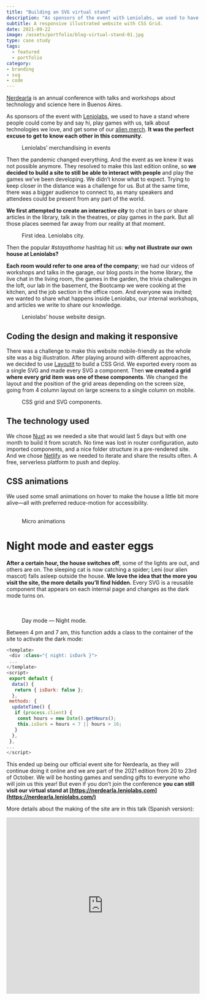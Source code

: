 ```yaml
---
title: "Building an SVG virtual stand"
description: "As sponsors of the event with Leniolabs, we used to have a stand where people could come by and say hi, play games with us, talk about technologies we love, and get some of our alien merch. It was the perfect excuse to get to know each other in this community."
subtitle: A responsive illustrated website with CSS Grid.
date: 2021-09-22
image: /assets/portfolio/blog-virtual-stand-01.jpg
type: case study
tags:
  - featured
  - portfolio
category: 
- branding
- svg
- code
---
```


[Nerdearla](https://nerdear.la/) is an annual conference with talks and workshops about technology and science here in Buenos Aires.

As sponsors of the event with [Leniolabs](https://www.leniolabs.com/), we used to have a stand where people could come by and say hi, play games with us, talk about technologies we love, and get some of our [alien merch](https://www.behance.net/gallery/90294769/Leniolabs_-merchandising). **It was the perfect excuse to get to know each other in this community**.

<figure>
    <img src="/portfolio/portfoliofportfolii/portfolio-virtual-stand-02.jpg" alt="">
	<figcaption>Leniolabs’ merchandising in events</figcaption>
</figure>

Then the pandemic changed everything. And the event as we knew it was not possible anymore. They resolved to make this last edition online, so **we decided to build a site to still be able to interact with people** and play the games we’ve been developing. We didn’t know what to expect. Trying to keep closer in the distance was a challenge for us. But at the same time, there was a bigger audience to connect to, as many speakers and attendees could be present from any part of the world.

**We first attempted to create an interactive city** to chat in bars or share articles in the library, talk in the theatres, or play games in the park. But all those places seemed far away from our reality at that moment.

<figure>
    <img src="/portfolio/portfoliofportfolii/portfolio-virtual-stand-03.jpg" alt="">
	<figcaption>First idea. Leniolabs city.</figcaption>
</figure>

Then the popular *\#stayathome* hashtag hit us: **why not illustrate our own house at Leniolabs?**

**Each room would refer to one area of the company**; we had our videos of workshops and talks in the garage, our blog posts in the home library, the live chat in the living room, the games in the garden, the trivia challenges in the loft, our lab in the basement, the Bootcamp we were cooking at the kitchen, and the job section in the office room. And everyone was invited; we wanted to share what happens inside Leniolabs, our internal workshops, and articles we write to share our knowledge.

<figure>
    <img src="/portfolio/portfoliofportfolii/portfolio-virtual-stand-04.jpg" alt="">
	<figcaption>Leniolabs’ house website design.</figcaption>
</figure>

## Coding the design and making it responsive

There was a challenge to make this website mobile-friendly as the whole site was a big illustration. After playing around with different approaches, we decided to use [Layoutit](https://grid.layoutit.com/) to build a CSS Grid. We exported every room as a single SVG and made every SVG a component. Then **we created a grid where every grid item was one of these components**. We changed the layout and the position of the grid areas depending on the screen size, going from 4 column layout on large screens to a single column on mobile.

<figure>
    <img src="/portfolio/portfoliofportfolii/portfolio-virtual-stand-05.gif" alt="">
	<figcaption>CSS grid and SVG components.</figcaption>
</figure>


## The technology used

We chose [Nuxt](https://nuxtjs.org/) as we needed a site that would last 5 days but with one month to build it from scratch. No time was lost in router configuration, auto imported components, and a nice folder structure in a pre-rendered site. And we chose [Netlify](https://www.netlify.com/) as we needed to iterate and share the results often. A free, serverless platform to push and deploy.

## CSS animations

We used some small animations on hover to make the house a little bit more alive—all with preferred reduce-motion for accessibility.

<figure class="grid-gifs">
    <img src="/portfolio/portfoliofportfolii/portfolio-virtual-stand-06.gif" alt="">
    <img src="/portfolio/portfoliofportfolii/portfolio-virtual-stand-07.gif" alt="">
    <img src="/portfolio/portfoliofportfolii/portfolio-virtual-stand-08.gif" alt="">
    <img src="/portfolio/portfoliofportfolii/portfolio-virtual-stand-09.gif" alt="">
    <img src="/portfolio/portfoliofportfolii/portfolio-virtual-stand-10.gif" alt="">
    <img src="/portfolio/portfoliofportfolii/portfolio-virtual-stand-11.gif" alt="">
  <figcaption>Micro animations</figcaption>
</figure>

# Night mode and easter eggs

**After a certain hour, the house switches off**, some of the lights are out, and others are on. The sleeping cat is now catching a spider; Leni (our alien mascot) falls asleep outside the house. **We love the idea that the more you visit the site, the more details you’ll find hidden**. Every SVG is a reusable component that appears on each internal page and changes as the dark mode turns on.

<figure>
    <img src="/portfolio/portfoliofportfolii/portfolio-virtual-stand-12.gif" alt="">
    <img src="/portfolio/portfoliofportfolii/portfolio-virtual-stand-13.gif" alt="">
  <div class="grid-gifs-two">
    <img src="/portfolio/portfoliofportfolii/portfolio-virtual-stand-14.gif" alt="">
    <img src="/portfolio/portfoliofportfolii/portfolio-virtual-stand-15.gif" alt="">
    <figcaption>Day mode — Night mode.</figcaption>
  </div>
</figure>

Between 4 pm and 7 am, this function adds a class to the container of the site to activate the dark mode:

```javascript
<template>
 <div :class="{ night: isDark }">
 ...
</template>
<script>
 export default {
  data() {
   return { isDark: false };
  },
 methods: {
  updateTime() {
   if (process.client) { 
    const hours = new Date().getHours();
    this.isDark = hours < 7 || hours > 16;
   }
  },
 },
...
</script>
```

This ended up being our official event site for Nerdearla, as they will continue doing it online and we are part of the 2021 edition from 20 to 23rd of October. We will be hosting games and sending gifts to everyone who will join us this year! But even if you don’t join the conference **you can still visit our virtual stand at [https://nerdearla.leniolabs.com](https://nerdearla.leniolabs.com/)**

More details about the making of the site are in this talk (Spanish version):

<iframe width="100%" height="460" src="https://www.youtube.com/embed/fUTEryzf6ag" title="YouTube video player" frameborder="0" allow="accelerometer; autoplay; clipboard-write; encrypted-media; gyroscope; picture-in-picture" allowfullscreen></iframe>
